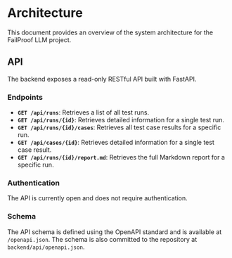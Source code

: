 # Architecture

This document provides an overview of the system architecture for the FailProof LLM project.

## API

The backend exposes a read-only RESTful API built with FastAPI.

### Endpoints

*   **`GET /api/runs`**: Retrieves a list of all test runs.
*   **`GET /api/runs/{id}`**: Retrieves detailed information for a single test run.
*   **`GET /api/runs/{id}/cases`**: Retrieves all test case results for a specific run.
*   **`GET /api/cases/{id}`**: Retrieves detailed information for a single test case result.
*   **`GET /api/runs/{id}/report.md`**: Retrieves the full Markdown report for a specific run.

### Authentication

The API is currently open and does not require authentication.

### Schema

The API schema is defined using the OpenAPI standard and is available at `/openapi.json`. The schema is also committed to the repository at `backend/api/openapi.json`.